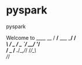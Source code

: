 # pyspark
pyspark

Welcome to
      ____              __
     / __/__  ___ _____/ /__  
    _\ \/ _ \/ _ `/ __/  '_/  
   / _ / .__/\_,_/_/ /_/\_\  
      /_/  

